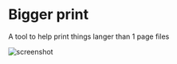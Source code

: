 # Bigger print

A tool to help print things langer than 1 page files

![screenshot](https://user-images.githubusercontent.com/13182141/236898874-8204772b-612d-435c-bf1d-00d3b17aac90.png)

